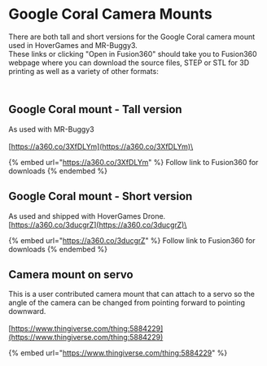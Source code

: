# Google Coral Camera Mounts

There are both tall and short versions for the Google Coral camera mount used in HoverGames and MR-Buggy3.\
These links or clicking "Open in Fusion360" should take you to Fusion360 webpage where you can download the source files, STEP or STL for 3D printing as well as a variety of other formats:

\
Google Coral mount - Tall version
---------------------------------

As used with MR-Buggy3\
\
[https://a360.co/3XfDLYm](https://a360.co/3XfDLYm)\


{% embed url="https://a360.co/3XfDLYm" %}
Follow link to Fusion360 for downloads
{% endembed %}



## Google Coral mount - Short version

As used and shipped with HoverGames Drone.\
[https://a360.co/3ducgrZ](https://a360.co/3ducgrZ)\


{% embed url="https://a360.co/3ducgrZ" %}
Follow link to Fusion360 for downloads
{% endembed %}

## Camera mount on servo

This is a user contributed camera mount that can attach to a servo so the angle of the camera can be changed from pointing forward to pointing downward.\
\
[https://www.thingiverse.com/thing:5884229](https://www.thingiverse.com/thing:5884229)

{% embed url="https://www.thingiverse.com/thing:5884229" %}
